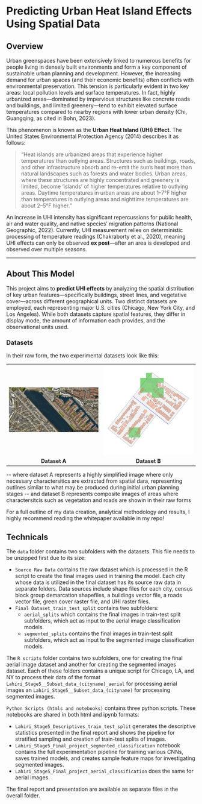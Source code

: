 # Predicting Urban Heat Island Effects Using Spatial Data

## Overview 

Urban greenspaces have been extensively linked to numerous benefits for people living in densely built environments and form a key component of sustainable urban planning and development. However, the increasing demand for urban spaces (and their economic benefits) often conflicts with environmental preservation. This tension is particularly evident in two key areas: local pollution levels and surface temperatures. In fact, highly urbanized areas—dominated by impervious structures like concrete roads and buildings, and limited greenery—tend to exhibit elevated surface temperatures compared to nearby regions with lower urban density (Chi, Guangqing, as cited in Bohn, 2023).

This phenomenon is known as the **Urban Heat Island (UHI) Effect**. The United States Environmental Protection Agency (2014) describes it as follows:

> “Heat islands are urbanized areas that experience higher temperatures than outlying areas. Structures such as buildings, roads, and other infrastructure absorb and re-emit the sun’s heat more than natural landscapes such as forests and water bodies. Urban areas, where these structures are highly concentrated and greenery is limited, become ‘islands’ of higher temperatures relative to outlying areas. Daytime temperatures in urban areas are about 1–7°F higher than temperatures in outlying areas and nighttime temperatures are about 2–5°F higher.”

An increase in UHI intensity has significant repercussions for public health, air and water quality, and native species’ migration patterns (National Geographic, 2022). Currently, UHI measurement relies on deterministic processing of temperature readings (Chakraborty et al., 2020), meaning UHI effects can only be observed **ex post**—after an area is developed and observed over multiple seasons.

---

## About This Model

This project aims to **predict UHI effects** by analyzing the spatial distribution of key urban features—specifically buildings, street lines, and vegetative cover—across different geographical units. Two distinct datasets are employed, each representing major U.S. cities (Chicago, New York City, and Los Angeles). While both datasets capture spatial features, they differ in display mode, the amount of information each provides, and the observational units used.

### Datasets

In their raw form, the two experimental datasets look like this:

<table>
  <tr>
    <td>
      <img src="assets/1.png" width="400" alt="Dataset A" />
    </td>
    <td>
      <img src="assets/2.png" width="400" alt="Dataset B" />
    </td>
  </tr>
  <tr>
    <td align="center"><strong>Dataset A</strong></td>
    <td align="center"><strong>Dataset B</strong></td>
  </tr>
</table>

-- where dataset A represents a highly simplified image where only necessary charactersitics are extracted from spatial dara, representing outlines similar to what may be produced during initial urban planning stages 
-- and dataset B represents composite images of areas where charactersitcis such as vegetation and roads are showin in their raw forms

For a full outline of my data creation, analytical methodology and results, I highly recommend reading the whitepaper available in my repo!

## Technicals

The `data` folder contains two subfolders with the datasets. This file needs to be unzipped first due to its size:
- `Source Raw Data` contains the raw dataset which is processed in the R script to create the final images used in training the model. Each city whose data is utilized in the final dataset has its source raw data in separate folders. Data sources include shape files for each city, census block group demarcation shapefiles, a buildings vector file, a roads vector file, green cover raster file, and UHI raster files.
- `Final Dataset_train_test_split` contains two subfolders:
  - `aerial_splits` which contains the final images in train-test split subfolders, which act as input to the aerial image classification models.
  - `segmented_splits` contains the final images in train-test split subfolders, which act as input to the segmented image classification models.

The `R scripts` folder contains two subfolders, one for creating the final aerial image dataset and another for creating the segmented images dataset. Each of these folders contains a unique script for Chicago, LA, and NY to process their data.of the format `Lahiri_Stage5__Subset_data_(cityname)_aerial` for processing aerial images 
an `Lahiri_Stage5__Subset_data_(cityname)` for processing segmented images.

`Python Scripts (htmls and notebooks)` contains three python scripts. These notebooks are shared in both html and ipynb formats:
- `Lahiri_Stage5_Descriptives_train_test_split` generates the descriptive statistics presented in the final report and shows the pipeline for stratified sampling and creation of train-test splits of images.
- `Lahiri_Stage5_Final_project_segmented_classification` notebook contains the full experimentation pipeline for training various CNNs, saves trained models, and creates sample feature maps for investigating segmented images.
- `Lahiri_Stage5_Final_project_aerial_classification` does the same for aerial images.


The final report and presentation are available as separate files in the overall folder.
